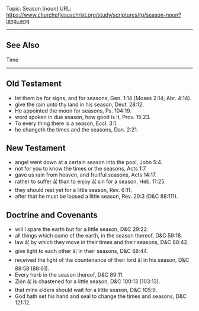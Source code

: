 Topic: Season [noun]
URL: https://www.churchofjesuschrist.org/study/scriptures/tg/season-noun?lang=eng

---

## See Also

Time

---

## Old Testament

- let them be for signs, and for seasons, Gen. 1:14 (Moses 2:14; Abr. 4:14).
- give the rain unto thy land in his season, Deut. 28:12.
- He appointed the moon for seasons, Ps. 104:19.
- word spoken in due season, how good is it, Prov. 15:23.
- To every thing there is a season, Eccl. 3:1.
- he changeth the times and the seasons, Dan. 2:21.

## New Testament

- angel went down at a certain season into the pool, John 5:4.
- not for you to know the times or the seasons, Acts 1:7.
- gave us rain from heaven, and fruitful seasons, Acts 14:17.
- rather to suffer â¦ than to enjoy â¦ sin for a season, Heb. 11:25.
- they should rest yet for a little season, Rev. 6:11.
- after that he must be loosed a little season, Rev. 20:3 (D&C 88:111).

## Doctrine and Covenants

- will I spare the earth but for a little season, D&C 29:22.
- all things which come of the earth, in the season thereof, D&C 59:18.
- law â¦ by which they move in their times and their seasons, D&C 88:42.
- give light to each other â¦ in their seasons, D&C 88:44.
- received the light of the countenance of their lord â¦ in his season, D&C 88:58 (88:61).
- Every herb in the season thereof, D&C 89:11.
- Zion â¦ is chastened for a little season, D&C 100:13 (103:13).
- that mine elders should wait for a little season, D&C 105:9.
- God hath set his hand and seal to change the times and seasons, D&C 121:12.

